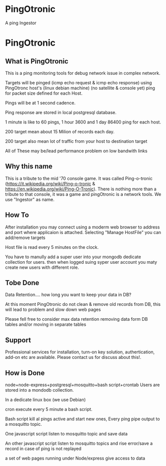 # PingOtronic
A ping Ingestor 

# PingOtronic
## What is PingOtronic
This is a ping monitoring tools for debug network issue in complex network.

Targets will be pinged (icmp echo request & icmp echo response) using PingOtronc host's (linux debian machine) (no satellite & console yet) ping for packet size defined for each Host.

Pings will be at 1 second cadence.

Ping response are stored in local postgresql database.

1 minute is like to 60 pings, 1 hour 3600 and 1 day 86400 ping for each host.

200 target mean about 15 Milion of records each day.

200 target also mean lot of traffic from your host to destination target

All of These may be/lead performance problem on low bandwith links

##  Why this name
This is a tribute to the mid '70 console game. It was called Ping-o-tronic (https://it.wikipedia.org/wiki/Ping-o-tronic & https://en.wikipedia.org/wiki/Ping-O-Tronic).
There is nothing more than a tribute to that console, it was a game and pingOtronic is a network tools.
We use "Ingestor" as name.

## How To
After installation you may connect using a moderm web browser to address and port where applicaion is attached. Selecting "Manage HostFile" you can add/remove targets

Host file is read every 5 minutes on the clock.

You have to manully add a super user into your mongodb dedicate collection for users. then when logged suing syper user account you maty create new users with different role.

## Tobe Done
Data Retention.... how long you want to keep your data in DB?

At this moment PingOtronic do not clean & remove old records from DB, this will lead to problem and slow down web pages

Please fell free to consider max data retention removing data form DB tables and/or moving in separate tables

## Support
Professional services for installation, turn-on key solution, authertication, add-on etc are available. Please contact us for discuss about this!.

## How is Done
node+node-express+postgresql+mosquitto+bash script+crontab
Users are stored into a mondodb collection.

In a dedicate linux box (we use Debian)

cron execute every 5 minute a bash script.

Bash script kill al pings active and start new ones, 
Every ping pipe output to a mosquitto topic.

One javascript script listen to mosquitto topic and save data

An other javascript script listen to mosquitto topics and rise error/save a record in case of ping is not replayed

a set of web pages running under Node/express give access to data
